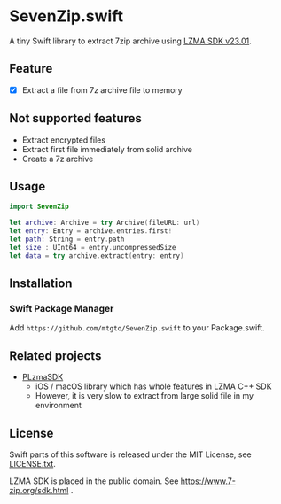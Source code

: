 # SevenZip.swift

A tiny Swift library to extract 7zip archive using [LZMA SDK v23.01](https://www.7-zip.org/sdk.html).

## Feature

- [x] Extract a file from 7z archive file to memory

## Not supported features

- Extract encrypted files
- Extract first file immediately from solid archive
- Create a 7z archive

## Usage

```swift
import SevenZip

let archive: Archive = try Archive(fileURL: url)
let entry: Entry = archive.entries.first!
let path: String = entry.path
let size : UInt64 = entry.uncompressedSize
let data = try archive.extract(entry: entry)
```

## Installation

### Swift Package Manager

Add `https://github.com/mtgto/SevenZip.swift` to your Package.swift.

## Related projects

- [PLzmaSDK](https://github.com/OlehKulykov/PLzmaSDK)
  - iOS / macOS library which has whole features in LZMA C++ SDK
  - However, it is very slow to extract from large solid file in my environment

## License

Swift parts of this software is released under the MIT License, see [LICENSE.txt](LICENSE.txt).

LZMA SDK is placed in the public domain. See https://www.7-zip.org/sdk.html .
